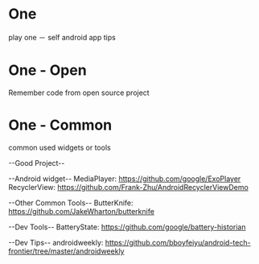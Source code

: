 One
===

play one － self android app tips



One - Open
===

Remember code from open source project



One - Common
===

common used widgets or tools


--Good Project--


--Android widget--
MediaPlayer: https://github.com/google/ExoPlayer
RecyclerView: https://github.com/Frank-Zhu/AndroidRecyclerViewDemo


--Other Common Tools--
ButterKnife: https://github.com/JakeWharton/butterknife


--Dev Tools--
BatteryState: https://github.com/google/battery-historian

--Dev Tips--
androidweekly: https://github.com/bboyfeiyu/android-tech-frontier/tree/master/androidweekly
